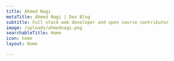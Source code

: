 ```yaml
---
title: Ahmed Nagi
metaTitle: Ahmed Nagi | Dev Blog
subtitle: Full stack web developer and open source contributor
image: /uploads/ahmednagi.png
searchableTitle: Home
icon: home
layout: Home

---
```

